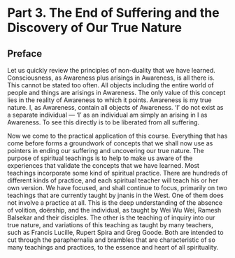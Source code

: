 # Part 3. The End of Suffering and the Discovery of Our True Nature

## Preface

Let us quickly review the principles of non-duality that we have learned. Consciousness, as Awareness plus arisings in Awareness, is all there is. This cannot be stated too often. All objects including the entire world of people and things are arisings in Awareness. The only value of this concept lies in the reality of Awareness to which it points. Awareness is my true nature. I, as Awareness, contain all objects of Awareness. ‘I’ do not exist as a separate individual — ‘I’ as an individual am simply an arising in I as Awareness. To see this directly is to be liberated from all suffering.

Now we come to the practical application of this course. Everything that has come before forms a groundwork of concepts that we shall now use as pointers in ending our suffering and uncovering our true nature. The purpose of spiritual teachings is to help to make us aware of the experiences that validate the concepts that we have learned. Most teachings incorporate some kind of spiritual practice. There are hundreds of different kinds of practice, and each spiritual teacher will teach his or her own version. We have focused, and shall continue to focus, primarily on two teachings that are currently taught by jnanis in the West. One of them does not involve a practice at all. This is the deep understanding of the absence of volition, doërship, and the individual, as taught by Wei Wu Wei, Ramesh Balsekar and their disciples. The other is the teaching of inquiry into our true nature, and variations of this teaching as taught by many teachers, such as Francis Lucille, Rupert Spira and Greg Goode. Both are intended to cut through the paraphernalia and brambles that are characteristic of so many teachings and practices, to the essence and heart of all spirituality.